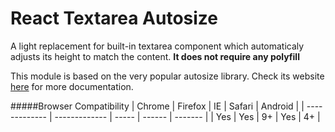 # React Textarea Autosize
A light replacement for built-in textarea component which automaticaly adjusts its height to match the content.
**It does not require any polyfill**

This module is based on the very popular autosize library. Check its website [here](http://www.jacklmoore.com/autosize/) for more documentation.

#####Browser Compatibility
| Chrome        | Firefox       | IE    | Safari | Android |
| ------------- | ------------- | ----- | ------ | ------- |
| Yes           | Yes           | 9+    | Yes    | 4+      |